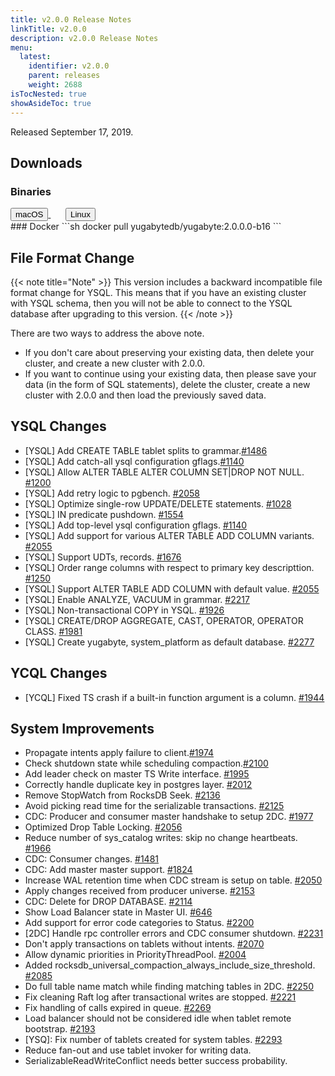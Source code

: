 ```yaml
---
title: v2.0.0 Release Notes
linkTitle: v2.0.0
description: v2.0.0 Release Notes
menu:
  latest:
    identifier: v2.0.0
    parent: releases
    weight: 2688
isTocNested: true
showAsideToc: true
---
```


Released September 17, 2019.

## Downloads
### Binaries
<a class="download-binary-link" href="https://downloads.yugabyte.com/yugabyte-2.0.0.0-darwin.tar.gz">
  <button>
    <i class="fab fa-apple"></i><span class="download-text">macOS</span>
  </button>
</a>
&nbsp; &nbsp; &nbsp; 
<a class="download-binary-link" href="https://downloads.yugabyte.com/yugabyte-2.0.0.0-linux.tar.gz">
  <button>
    <i class="fab fa-linux"></i><span class="download-text">Linux</span>
  </button>
</a>
<br />
### Docker
```sh
docker pull yugabytedb/yugabyte:2.0.0.0-b16
```

## File Format Change

{{< note title="Note" >}}
This version includes a backward incompatible file format change for YSQL. This means that if you have an existing cluster with YSQL schema, then you will not be able to connect to the YSQL database after upgrading to this version.
{{< /note >}}

There are two ways to address the above note.

* If you don't care about preserving your existing data, then delete your cluster, and create a new
  cluster with 2.0.0. 
* If you want to continue using your existing data, then please save your data (in the form of
  SQL statements), delete the cluster, create a new cluster with 2.0.0 and then load the previously saved data.

## YSQL Changes
* [YSQL] Add CREATE TABLE tablet splits to
  grammar.[#1486](https://github.com/YugaByte/yugabyte-db/issues/1486)
* [YSQL]  Add catch-all ysql configuration
  gflags.[#1140](https://github.com/YugaByte/yugabyte-db/issues/1140)
* [YSQL]  Allow ALTER TABLE ALTER COLUMN SET|DROP NOT NULL.
  [#1200](https://github.com/YugaByte/yugabyte-db/issues/1200) 
* [YSQL] Add retry logic to pgbench. [#2058](https://github.com/YugaByte/yugabyte-db/issues/2058)
* [YSQL] Optimize single-row UPDATE/DELETE statements.
  [#1028](https://github.com/YugaByte/yugabyte-db/issues/1028)
* [YSQL] IN predicate pushdown. [#1554](https://github.com/YugaByte/yugabyte-db/issues/1554)
* [YSQL] Add top-level ysql configuration gflags.
  [#1140](https://github.com/YugaByte/yugabyte-db/issues/1140)
* [YSQL] Add support for various ALTER TABLE ADD COLUMN variants.
  [#2055](https://github.com/YugaByte/yugabyte-db/issues/2055)
* [YSQL] Support UDTs, records. [#1676](https://github.com/YugaByte/yugabyte-db/issues/1676)
* [YSQL] Order range columns with respect to primary key descripttion.
  [#1250](https://github.com/YugaByte/yugabyte-db/issues/1250)
* [YSQL] Support ALTER TABLE ADD COLUMN with default value.
  [#2055](https://github.com/YugaByte/yugabyte-db/issues/2055)
* [YSQL] Enable ANALYZE, VACUUM in grammar.
  [#2217](https://github.com/YugaByte/yugabyte-db/issues/2217)
* [YSQL] Non-transactional COPY in YSQL.
  [#1926](https://github.com/YugaByte/yugabyte-db/issues/1926)
* [YSQL] CREATE/DROP AGGREGATE, CAST, OPERATOR, OPERATOR CLASS.
  [#1981](https://github.com/YugaByte/yugabyte-db/issues/1981)
* [YSQL] Create yugabyte, system_platform as default database.
  [#2277](https://github.com/YugaByte/yugabyte-db/issues/2277)

## YCQL Changes
*  [YCQL] Fixed TS crash if a built-in function argument is a column.
   [#1944](https://github.com/YugaByte/yugabyte-db/issues/1944)

## System Improvements
* Propagate intents apply failure to
  client.[#1974](https://github.com/YugaByte/yugabyte-db/issues/1974)
* Check shutdown state while scheduling
  compaction.[#2100](https://github.com/YugaByte/yugabyte-db/issues/2100)
* Add leader check on master TS Write interface.
  [#1995](https://github.com/YugaByte/yugabyte-db/issues/1995)
* Correctly handle duplicate key in postgres layer.
  [#2012](https://github.com/YugaByte/yugabyte-db/issues/2012)
* Remove StopWatch from RocksDB Seek. [#2136](https://github.com/YugaByte/yugabyte-db/issues/2136)
* Avoid picking read time for the serializable transactions.
  [#2125](https://github.com/YugaByte/yugabyte-db/issues/2125)
* CDC: Producer and consumer master handshake to setup 2DC.
  [#1977](https://github.com/YugaByte/yugabyte-db/issues/1977)
* Optimized Drop Table Locking. [#2056](https://github.com/YugaByte/yugabyte-db/issues/2056)
* Reduce number of sys_catalog writes: skip no change heartbeats.
  [#1966](https://github.com/YugaByte/yugabyte-db/issues/1966)
* CDC: Consumer changes. [#1481](https://github.com/YugaByte/yugabyte-db/issues/1481)
* CDC: Add master master support. [#1824](https://github.com/YugaByte/yugabyte-db/issues/1824)
*  Increase WAL retention time when CDC stream is setup on table.
   [#2050](https://github.com/YugaByte/yugabyte-db/issues/2050)
* Apply changes received from producer universe.
  [#2153](https://github.com/YugaByte/yugabyte-db/issues/2153)
* CDC: Delete for DROP DATABASE. [#2114](https://github.com/YugaByte/yugabyte-db/issues/2114)
* Show Load Balancer state in Master UI. [#646](https://github.com/YugaByte/yugabyte-db/issues/646)
* Add support for error code categories to Status.
  [#2200](https://github.com/YugaByte/yugabyte-db/issues/2200)
* [2DC] Handle rpc controller errors and CDC consumer shutdown.
  [#2231](https://github.com/YugaByte/yugabyte-db/issues/2231)
* Don't apply transactions on tablets without intents.
  [#2070](https://github.com/YugaByte/yugabyte-db/issues/2070)
* Allow dynamic priorities in PriorityThreadPool.
  [#2004](https://github.com/YugaByte/yugabyte-db/issues/2004)
* Added rocksdb_universal_compaction_always_include_size_threshold.
  [#2085](https://github.com/YugaByte/yugabyte-db/issues/2085)
* Do full table name match while finding matching tables in 2DC.
  [#2250](https://github.com/YugaByte/yugabyte-db/issues/2250)
* Fix cleaning Raft log after transactional writes are stopped.
  [#2221](https://github.com/YugaByte/yugabyte-db/issues/2221)
* Fix handling of calls expired in queue.
  [#2269](https://github.com/YugaByte/yugabyte-db/issues/2269)
*  Load balancer should not be considered idle when tablet remote bootstrap.
   [#2193](https://github.com/YugaByte/yugabyte-db/issues/2193)
* [YSQ]: Fix number of tablets created for system tables.
  [#2293](https://github.com/YugaByte/yugabyte-db/issues/2293)
* Reduce fan-out and use tablet invoker for writing data.
* SerializableReadWriteConflict needs better success probability.
